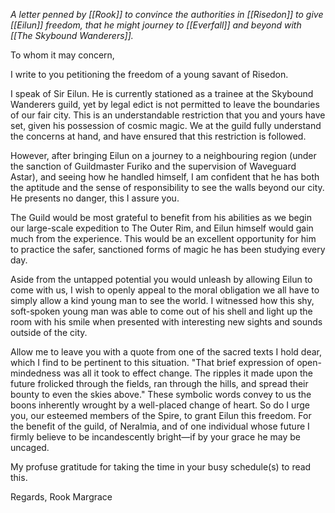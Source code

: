 *A letter penned by [[Rook]] to convince the authorities in [[Risedon]] to give [[Eilun]] freedom, that he might journey to [[Everfall]] and beyond with [[The Skybound Wanderers]].*

To whom it may concern,

I write to you petitioning the freedom of a young savant of Risedon.

I speak of Sir Eilun. He is currently stationed as a trainee at the Skybound Wanderers guild, yet by legal edict is not permitted to leave the boundaries of our fair city. This is an understandable restriction that you and yours have set, given his possession of cosmic magic. We at the guild fully understand the concerns at hand, and have ensured that this restriction is followed.

However, after bringing Eilun on a journey to a neighbouring region (under the sanction of Guildmaster Furiko and the supervision of Waveguard Astar), and seeing how he handled himself, I am confident that he has both the aptitude and the sense of responsibility to see the walls beyond our city. He presents no danger, this I assure you.

The Guild would be most grateful to benefit from his abilities as we begin our large-scale expedition to The Outer Rim, and Eilun himself would gain much from the experience. This would be an excellent opportunity for him to practice the safer, sanctioned forms of magic he has been studying every day.

Aside from the untapped potential you would unleash by allowing Eilun to come with us, I wish to openly appeal to the moral obligation we all have to simply allow a kind young man to see the world. I witnessed how this shy, soft-spoken young man was able to come out of his shell and light up the room with his smile when presented with interesting new sights and sounds outside of the city.

Allow me to leave you with a quote from one of the sacred texts I hold dear, which I find to be pertinent to this situation.
"That brief expression of open-mindedness was all it took to effect change. The ripples it made upon the future frolicked through the fields, ran through the hills, and spread their bounty to even the skies above."
These symbolic words convey to us the boons inherently wrought by a well-placed change of heart. So do I urge you, our esteemed members of the Spire, to grant Eilun this freedom. For the benefit of the guild, of Neralmia, and of one individual whose future I firmly believe to be incandescently bright—if by your grace he may be uncaged.

My profuse gratitude for taking the time in your busy schedule(s) to read this.

Regards,
Rook Margrace